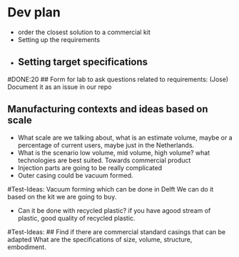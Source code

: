 # Dev plan
- order the closest solution to a commercial kit
- Setting up the requirements
- Setting target specifications
  -


#DONE:20 ## Form for lab to ask questions related to requirements:
(Jose) Document it as an issue in our repo



## Manufacturing contexts and ideas based on scale
- What scale are we talking about, what is an estimate volume, maybe or a percentage of current users, maybe just in the Netherlands.
- What is the scenario low volume, mid volume, high volume? what technologies are best suited. Towards commercial product
- Injection parts are going to be really complicated
- Outer casing could be vacuum formed.


#Test-Ideas: Vacuum forming which can be done in Delft
We can do it based on the kit we are going to buy.
  - Can it be done with recycled plastic? if you have agood stream of plastic, good quality of recycled plastic.

#Test-Ideas: ## Find if there are commercial standard casings that can be adapted
What are the specifications of size, volume, structure, embodiment.
